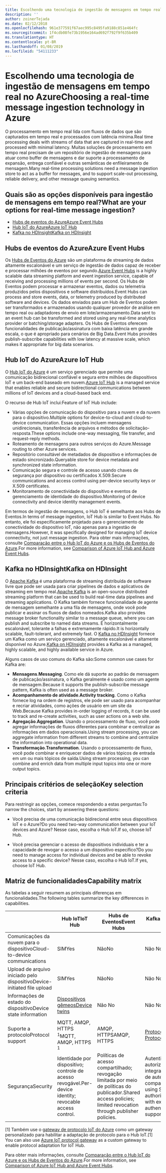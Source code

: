 ```yaml
---
title: Escolhendo uma tecnologia de ingestão de mensagens em tempo real
description: ''
author: zoinerTejada
ms.date: 02/12/2018
ms.openlocfilehash: 961e377591f67aec995c8495fa9188c851e464fc
ms.sourcegitcommit: 1f4cdb08fe73b1956e164ad692f792f9f635b409
ms.translationtype: HT
ms.contentlocale: pt-BR
ms.lasthandoff: 01/08/2019
ms.locfileid: "54111233"
---
```

# <a name="choosing-a-real-time-message-ingestion-technology-in-azure"></a><span data-ttu-id="76e28-102">Escolhendo uma tecnologia de ingestão de mensagens em tempo real no Azure</span><span class="sxs-lookup"><span data-stu-id="76e28-102">Choosing a real-time message ingestion technology in Azure</span></span>

<span data-ttu-id="76e28-103">O processamento em tempo real lida com fluxos de dados que são capturados em tempo real e processados com latência mínima.</span><span class="sxs-lookup"><span data-stu-id="76e28-103">Real time processing deals with streams of data that are captured in real-time and processed with minimal latency.</span></span> <span data-ttu-id="76e28-104">Muitas soluções de processamento em tempo real precisam de um repositório de ingestão de mensagens para atuar como buffer de mensagens e dar suporte a processamento de expansão, entrega confiável e outras semânticas de enfileiramento de mensagem.</span><span class="sxs-lookup"><span data-stu-id="76e28-104">Many real-time processing solutions need a message ingestion store to act as a buffer for messages, and to support scale-out processing, reliable delivery, and other message queuing semantics.</span></span>

<!-- markdownlint-disable MD026 -->

## <a name="what-are-your-options-for-real-time-message-ingestion"></a><span data-ttu-id="76e28-105">Quais são as opções disponíveis para ingestão de mensagens em tempo real?</span><span class="sxs-lookup"><span data-stu-id="76e28-105">What are your options for real-time message ingestion?</span></span>

<!-- markdownlint-enable MD026 -->

- [<span data-ttu-id="76e28-106">Hubs de eventos do Azure</span><span class="sxs-lookup"><span data-stu-id="76e28-106">Azure Event Hubs</span></span>](/azure/event-hubs/)
- [<span data-ttu-id="76e28-107">Hub IoT do Azure</span><span class="sxs-lookup"><span data-stu-id="76e28-107">Azure IoT Hub</span></span>](/azure/iot-hub/)
- [<span data-ttu-id="76e28-108">Kafka no HDInsight</span><span class="sxs-lookup"><span data-stu-id="76e28-108">Kafka on HDInsight</span></span>](/azure/hdinsight/kafka/apache-kafka-get-started)

## <a name="azure-event-hubs"></a><span data-ttu-id="76e28-109">Hubs de eventos do Azure</span><span class="sxs-lookup"><span data-stu-id="76e28-109">Azure Event Hubs</span></span>

<span data-ttu-id="76e28-110">Os [Hubs de Eventos do Azure](/azure/event-hubs/) são um plataforma de streaming de dados altamente escalonável e um serviço de ingestão de dados capaz de receber e processar milhões de eventos por segundo.</span><span class="sxs-lookup"><span data-stu-id="76e28-110">[Azure Event Hubs](/azure/event-hubs/) is a highly scalable data streaming platform and event ingestion service, capable of receiving and processing millions of events per second.</span></span> <span data-ttu-id="76e28-111">Os Hubs de Eventos podem processar e armazenar eventos, dados ou telemetria produzidos pelos dispositivos e software distribuídos.</span><span class="sxs-lookup"><span data-stu-id="76e28-111">Event Hubs can process and store events, data, or telemetry produced by distributed software and devices.</span></span> <span data-ttu-id="76e28-112">Os dados enviados para um Hub de Eventos podem ser transformados e armazenados usando qualquer provedor de análise em tempo real ou adaptadores de envio em lote/armazenamento.</span><span class="sxs-lookup"><span data-stu-id="76e28-112">Data sent to an event hub can be transformed and stored using any real-time analytics provider or batching/storage adapters.</span></span> <span data-ttu-id="76e28-113">Os Hubs de Eventos oferecem funcionalidades de publicação/assinatura com baixa latência em grande escala, o que é apropriado para cenários de Big Data.</span><span class="sxs-lookup"><span data-stu-id="76e28-113">Event Hubs provides publish-subscribe capabilities with low latency at massive scale, which makes it appropriate for big data scenarios.</span></span>

## <a name="azure-iot-hub"></a><span data-ttu-id="76e28-114">Hub IoT do Azure</span><span class="sxs-lookup"><span data-stu-id="76e28-114">Azure IoT Hub</span></span>

<span data-ttu-id="76e28-115">O [Hub IoT do Azure](/azure/iot-hub/) é um serviço gerenciado que permite uma comunicação bidirecional confiável e segura entre milhões de dispositivos IoT e um back-end baseado em nuvem.</span><span class="sxs-lookup"><span data-stu-id="76e28-115">[Azure IoT Hub](/azure/iot-hub/) is a managed service that enables reliable and secure bidirectional communications between millions of IoT devices and a cloud-based back end.</span></span>

<span data-ttu-id="76e28-116">O recurso de Hub IoT inclui:</span><span class="sxs-lookup"><span data-stu-id="76e28-116">Feature of IoT Hub include:</span></span>

- <span data-ttu-id="76e28-117">Várias opções de comunicação do dispositivo para a nuvem e da nuvem para o dispositivo.</span><span class="sxs-lookup"><span data-stu-id="76e28-117">Multiple options for device-to-cloud and cloud-to-device communication.</span></span> <span data-ttu-id="76e28-118">Essas opções incluem mensagens unidirecionais, transferência de arquivos e métodos de solicitação-resposta.</span><span class="sxs-lookup"><span data-stu-id="76e28-118">These options include one-way messaging, file transfer, and request-reply methods.</span></span>
- <span data-ttu-id="76e28-119">Roteamento de mensagens para outros serviços do Azure.</span><span class="sxs-lookup"><span data-stu-id="76e28-119">Message routing to other Azure services.</span></span>
- <span data-ttu-id="76e28-120">Repositório consultável de metadados de dispositivo e informações de estado sincronizado.</span><span class="sxs-lookup"><span data-stu-id="76e28-120">Queryable store for device metadata and synchronized state information.</span></span>
- <span data-ttu-id="76e28-121">Comunicação segura e controle de acesso usando chaves de segurança por dispositivo ou certificados X.509.</span><span class="sxs-lookup"><span data-stu-id="76e28-121">Secure communications and access control using per-device security keys or X.509 certificates.</span></span>
- <span data-ttu-id="76e28-122">Monitoramento de conectividade do dispositivo e eventos de gerenciamento de identidade do dispositivo.</span><span class="sxs-lookup"><span data-stu-id="76e28-122">Monitoring of device connectivity and device identity management events.</span></span>

<span data-ttu-id="76e28-123">Em termos de ingestão de mensagens, o Hub IoT é semelhante aos Hubs de Eventos.</span><span class="sxs-lookup"><span data-stu-id="76e28-123">In terms of message ingestion, IoT Hub is similar to Event Hubs.</span></span> <span data-ttu-id="76e28-124">No entanto, ele foi especificamente projetado para o gerenciamento de conectividade do dispositivo IoT, não apenas para a ingestão de mensagens.</span><span class="sxs-lookup"><span data-stu-id="76e28-124">However, it was specifically designed for managing IoT device connectivity, not just message ingestion.</span></span> <span data-ttu-id="76e28-125">Para obter mais informações, consulte [Comparação entre o Hub IoT do Azure e os Hubs de Eventos do Azure](/azure/iot-hub/iot-hub-compare-event-hubs).</span><span class="sxs-lookup"><span data-stu-id="76e28-125">For more information, see [Comparison of Azure IoT Hub and Azure Event Hubs](/azure/iot-hub/iot-hub-compare-event-hubs).</span></span>

## <a name="kafka-on-hdinsight"></a><span data-ttu-id="76e28-126">Kafka no HDInsight</span><span class="sxs-lookup"><span data-stu-id="76e28-126">Kafka on HDInsight</span></span>

<span data-ttu-id="76e28-127">O [Apache Kafka](https://kafka.apache.org/) é uma plataforma de streaming distribuída de software livre que pode ser usada para criar pipelines de dados e aplicativos de streaming em tempo real.</span><span class="sxs-lookup"><span data-stu-id="76e28-127">[Apache Kafka](https://kafka.apache.org/) is an open-source distributed streaming platform that can be used to build real-time data pipelines and streaming applications.</span></span> <span data-ttu-id="76e28-128">O Kafka também fornece funcionalidade de agente de mensagem semelhante a uma fila de mensagens, onde você pode publicar e assinar os fluxos de dados nomeados.</span><span class="sxs-lookup"><span data-stu-id="76e28-128">Kafka also provides message broker functionality similar to a message queue, where you can publish and subscribe to named data streams.</span></span> <span data-ttu-id="76e28-129">É horizontalmente escalonável, tolerante a falhas e extremamente rápido.</span><span class="sxs-lookup"><span data-stu-id="76e28-129">It is horizontally scalable, fault-tolerant, and extremely fast.</span></span> <span data-ttu-id="76e28-130">O [Kafka no HDInsight](/azure/hdinsight/kafka/apache-kafka-get-started) fornece um Kafka como um serviço gerenciado, altamente escalonável e altamente disponível no Azure.</span><span class="sxs-lookup"><span data-stu-id="76e28-130">[Kafka on HDInsight](/azure/hdinsight/kafka/apache-kafka-get-started) provides a Kafka as a managed, highly scalable, and highly available service in Azure.</span></span>

<span data-ttu-id="76e28-131">Alguns casos de uso comuns do Kafka são:</span><span class="sxs-lookup"><span data-stu-id="76e28-131">Some common use cases for Kafka are:</span></span>

- <span data-ttu-id="76e28-132">**Mensagens**.</span><span class="sxs-lookup"><span data-stu-id="76e28-132">**Messaging**.</span></span> <span data-ttu-id="76e28-133">Como ele dá suporte ao padrão de mensagem de publicação/assinatura, o Kafka geralmente é usado como um agente de mensagem.</span><span class="sxs-lookup"><span data-stu-id="76e28-133">Because it supports the publish-subscribe message pattern, Kafka is often used as a message broker.</span></span>
- <span data-ttu-id="76e28-134">**Acompanhamento de atividade**.</span><span class="sxs-lookup"><span data-stu-id="76e28-134">**Activity tracking**.</span></span> <span data-ttu-id="76e28-135">Como o Kafka fornece log na ordem de registros, ele pode ser usado para acompanhar e recriar atividades, como ações de usuário em um site da Web.</span><span class="sxs-lookup"><span data-stu-id="76e28-135">Because Kafka provides in-order logging of records, it can be used to track and re-create activities, such as user actions on a web site.</span></span>
- <span data-ttu-id="76e28-136">**Agregação**.</span><span class="sxs-lookup"><span data-stu-id="76e28-136">**Aggregation**.</span></span> <span data-ttu-id="76e28-137">Usando o processamento de fluxo, você pode agregar informações de fluxos diferentes para combinar e centralizar as informações em dados operacionais.</span><span class="sxs-lookup"><span data-stu-id="76e28-137">Using stream processing, you can aggregate information from different streams to combine and centralize the information into operational data.</span></span>
- <span data-ttu-id="76e28-138">**Transformação**.</span><span class="sxs-lookup"><span data-stu-id="76e28-138">**Transformation**.</span></span> <span data-ttu-id="76e28-139">Usando o processamento de fluxo, você pode combinar e enriquecer dados de vários tópicos de entrada em um ou mais tópicos de saída.</span><span class="sxs-lookup"><span data-stu-id="76e28-139">Using stream processing, you can combine and enrich data from multiple input topics into one or more output topics.</span></span>

## <a name="key-selection-criteria"></a><span data-ttu-id="76e28-140">Principais critérios de seleção</span><span class="sxs-lookup"><span data-stu-id="76e28-140">Key selection criteria</span></span>

<span data-ttu-id="76e28-141">Para restringir as opções, comece respondendo a estas perguntas:</span><span class="sxs-lookup"><span data-stu-id="76e28-141">To narrow the choices, start by answering these questions:</span></span>

- <span data-ttu-id="76e28-142">Você precisa de uma comunicação bidirecional entre seus dispositivos IoT e o Azure?</span><span class="sxs-lookup"><span data-stu-id="76e28-142">Do you need two-way communication between your IoT devices and Azure?</span></span> <span data-ttu-id="76e28-143">Nesse caso, escolha o Hub IoT.</span><span class="sxs-lookup"><span data-stu-id="76e28-143">If so, choose IoT Hub.</span></span>

- <span data-ttu-id="76e28-144">Você precisa gerenciar o acesso de dispositivos individuais e ter a capacidade de revogar o acesso a um dispositivo específico?</span><span class="sxs-lookup"><span data-stu-id="76e28-144">Do you need to manage access for individual devices and be able to revoke access to a specific device?</span></span> <span data-ttu-id="76e28-145">Nesse caso, escolha o Hub IoT.</span><span class="sxs-lookup"><span data-stu-id="76e28-145">If yes, choose IoT Hub.</span></span>

## <a name="capability-matrix"></a><span data-ttu-id="76e28-146">Matriz de funcionalidades</span><span class="sxs-lookup"><span data-stu-id="76e28-146">Capability matrix</span></span>

<span data-ttu-id="76e28-147">As tabelas a seguir resumem as principais diferenças em funcionalidades.</span><span class="sxs-lookup"><span data-stu-id="76e28-147">The following tables summarize the key differences in capabilities.</span></span>

<!-- markdownlint-disable MD033 -->

| | <span data-ttu-id="76e28-148">Hub IoT</span><span class="sxs-lookup"><span data-stu-id="76e28-148">IoT Hub</span></span> | <span data-ttu-id="76e28-149">Hubs de Eventos</span><span class="sxs-lookup"><span data-stu-id="76e28-149">Event Hubs</span></span> | <span data-ttu-id="76e28-150">Kafka no HDInsight</span><span class="sxs-lookup"><span data-stu-id="76e28-150">Kafka on HDInsight</span></span> |
| --- | --- | --- | --- |
| <span data-ttu-id="76e28-151">Comunicações da nuvem para o dispositivo</span><span class="sxs-lookup"><span data-stu-id="76e28-151">Cloud-to-device communications</span></span> | <span data-ttu-id="76e28-152">SIM</span><span class="sxs-lookup"><span data-stu-id="76e28-152">Yes</span></span> | <span data-ttu-id="76e28-153">Não</span><span class="sxs-lookup"><span data-stu-id="76e28-153">No</span></span> | <span data-ttu-id="76e28-154">Não </span><span class="sxs-lookup"><span data-stu-id="76e28-154">No</span></span> |
| <span data-ttu-id="76e28-155">Upload de arquivo iniciado pelo dispositivo</span><span class="sxs-lookup"><span data-stu-id="76e28-155">Device-initiated file upload</span></span> | <span data-ttu-id="76e28-156">SIM</span><span class="sxs-lookup"><span data-stu-id="76e28-156">Yes</span></span> | <span data-ttu-id="76e28-157">Não</span><span class="sxs-lookup"><span data-stu-id="76e28-157">No</span></span> | <span data-ttu-id="76e28-158">Não </span><span class="sxs-lookup"><span data-stu-id="76e28-158">No</span></span> |
| <span data-ttu-id="76e28-159">Informações de estado do dispositivo</span><span class="sxs-lookup"><span data-stu-id="76e28-159">Device state information</span></span> | [<span data-ttu-id="76e28-160">Dispositivos gêmeos</span><span class="sxs-lookup"><span data-stu-id="76e28-160">Device twins</span></span>](/azure/iot-hub/iot-hub-devguide-device-twins) | <span data-ttu-id="76e28-161">Não </span><span class="sxs-lookup"><span data-stu-id="76e28-161">No</span></span> | <span data-ttu-id="76e28-162">Não </span><span class="sxs-lookup"><span data-stu-id="76e28-162">No</span></span> |
| <span data-ttu-id="76e28-163">Suporte a protocolo</span><span class="sxs-lookup"><span data-stu-id="76e28-163">Protocol support</span></span> | <span data-ttu-id="76e28-164">MQTT, AMQP, HTTPS <sup>1</sup></span><span class="sxs-lookup"><span data-stu-id="76e28-164">MQTT, AMQP, HTTPS <sup>1</sup></span></span> | <span data-ttu-id="76e28-165">AMQP, HTTPS</span><span class="sxs-lookup"><span data-stu-id="76e28-165">AMQP, HTTPS</span></span> | [<span data-ttu-id="76e28-166">Protocolo do Kafka</span><span class="sxs-lookup"><span data-stu-id="76e28-166">Kafka Protocol</span></span>](https://cwiki.apache.org/confluence/display/KAFKA/A+Guide+To+The+Kafka+Protocol) |
| <span data-ttu-id="76e28-167">Segurança</span><span class="sxs-lookup"><span data-stu-id="76e28-167">Security</span></span> | <span data-ttu-id="76e28-168">Identidade por dispositivo; controle de acesso revogável.</span><span class="sxs-lookup"><span data-stu-id="76e28-168">Per-device identity; revocable access control.</span></span> | <span data-ttu-id="76e28-169">Políticas de acesso compartilhado; revogação limitada por meio de políticas do publicador.</span><span class="sxs-lookup"><span data-stu-id="76e28-169">Shared access policies; limited revocation through publisher policies.</span></span> | <span data-ttu-id="76e28-170">Autenticação com SASL; autorização conectável; integração com serviços de autenticação externa compatíveis.</span><span class="sxs-lookup"><span data-stu-id="76e28-170">Authentication using SASL; pluggable authorization; integration with external authentication services supported.</span></span> |

<!-- markdownlint-enable MD026 -->

<span data-ttu-id="76e28-171">[1] Também use o [gateway de protocolo IoT do Azure](/azure/iot-hub/iot-hub-protocol-gateway) como um gateway personalizado para habilitar a adaptação de protocolo para o Hub IoT.</span><span class="sxs-lookup"><span data-stu-id="76e28-171">[1] You can also use [Azure IoT protocol gateway](/azure/iot-hub/iot-hub-protocol-gateway) as a custom gateway to enable protocol adaptation for IoT Hub.</span></span>

<span data-ttu-id="76e28-172">Para obter mais informações, consulte [Comparação entre o Hub IoT do Azure e os Hubs de Eventos do Azure](/azure/iot-hub/iot-hub-compare-event-hubs).</span><span class="sxs-lookup"><span data-stu-id="76e28-172">For more information, see [Comparison of Azure IoT Hub and Azure Event Hubs](/azure/iot-hub/iot-hub-compare-event-hubs).</span></span>

